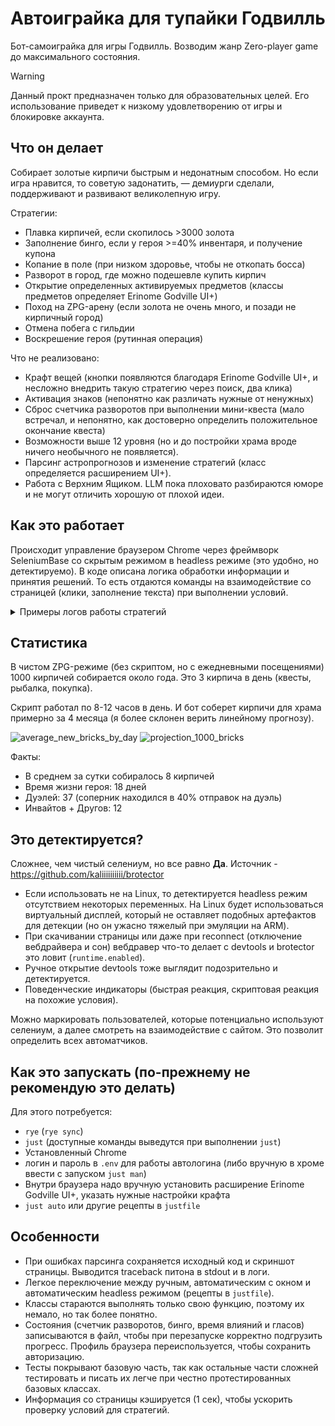 # Автоиграйка для тупайки Годвилль

Бот-самоиграйка для игры Годвилль. Возводим жанр Zero-player game до максимального состояния.

> [!WARNING]  
> Данный прокт предназначен только для образовательных целей. Его использование приведет к низкому удовлетворению от игры и блокировке аккаунта.

## Что он делает

Собирает золотые кирпичи быстрым и недонатным способом. Но если игра нравится, то советую задонатить, — демиурги сделали, поддерживают и развивают великолепную игру.

Стратегии:
- Плавка кирпичей, если скопилось >3000 золота
- Заполнение бинго, если у героя >=40% инвентаря, и получение купона
- Копание в поле (при низком здоровье, чтобы не откопать босса)
- Разворот в город, где можно подешевле купить кирпич
- Открытие определенных активируемых предметов (классы предметов определяет Erinome Godville UI+)
- Поход на ZPG-арену (если золота не очень много, и позади не кирпичный город)
- Отмена побега с гильдии
- Воскрешение героя (рутинная операция)

Что не реализовано:
- Крафт вещей (кнопки появляются благодаря Erinome Godville UI+, и несложно внедрить такую стратегию через поиск, два клика)
- Активация знаков (непонятно как различать нужные от ненужных)
- Сброс счетчика разворотов при выполнении мини-квеста (мало встречал, и непонятно, как достоверно определить положительное окончание квеста)
- Возможности выше 12 уровня (но и до постройки храма вроде ничего необычного не появляется).
- Парсинг астропрогнозов и изменение стратегий (класс определяется расширением UI+).
- Работа с Верхним Ящиком. LLM пока плоховато разбираются юморе и не могут отличить хорошую от плохой идеи.

## Как это работает

Происходит управление браузером Chrome через фреймворк SeleniumBase со скрытым режимом в headless режиме (это удобно, но детектируемо). В коде описана логика обработки информации и принятия решений. То есть отдаются команды на взаимодействие со страницей (клики, заполнение текста) при выполнении условий.

<details>
  <summary>Примеры логов работы стратегий</summary>

Активашки
```
2024-06-25 01:23:14,913 - INFO - I have алоэ веры, class: type-charge-box, Этот предмет добавляет заряд в прано-аккумулятор (требуется 50% праны), price: 50
2024-06-25 01:23:14,962 - INFO - Activated this item
2024-06-25 01:23:16,250 - INFO - Hero's response: Внезапно алоэ веры превратило в сияющий синий брикетик, который стремительно унёсся куда-то вверх. Великий тоже собирает кирпичи?
```

Копание
```
2024-06-24 23:52:49,488 - INFO - Возврат|money:508|prana:61|inv:16|bricks:33|hp:11|where:7,В пути|town:Подмостква|quest:11,заставить летать рождённого ползать
2024-06-24 23:53:04,951 - INFO - Godvoice command 'Копай клад!' executed. Hero RESPONDED.
2024-06-24 23:53:04,952 - INFO - Digging strategy executed.
2024-06-24 23:53:53,249 - INFO - Возврат|money:508|prana:56|inv:16|bricks:33|hp:11|where:6,В пути|town:Нижние Котлы|quest:11,заставить летать рождённого ползать
2024-06-24 23:54:16,078 - INFO - Godvoice command 'Копай клад!' executed. Hero RESPONDED.
2024-06-24 23:54:16,079 - INFO - Digging strategy executed.
```

ZPG-арена
```
2024-06-24 22:00:17,180 - INFO - Accepted first confirm for arena
2024-06-24 22:00:18,014 - INFO - Went to ZPG arena: Ближайшие 2 мин 43 с арена работает в режиме полного ZPG, не позволяя богам влиять на героев. Вы готовы положиться на волю случая?
2024-06-24 22:00:18,015 - INFO - ZPG arena strategy executed.
2024-06-24 22:01:07,630 - INFO - Авантюра|money:1140|prana:25|inv:75|bricks:32|hp:100|where:0,Годвилль|town:Годвилль|quest:10,набрать выпускной бал
```

Плавка кирпичей
```
2024-07-07 22:25:04,276 - INFO - Дорога|money:4084|prana:100|inv:14|bricks:149|hp:100|where:0,В пути|town:Годвилль|quest:32,найти носильщика для серьёзных отношений
2024-07-07 22:25:04,890 - INFO - Influence was made with 2 strategy
2024-07-07 22:25:04,890 - INFO - Influence action 'PUNISH' executed successfully.
2024-07-07 22:25:04,890 - INFO - Melt bricks strategy executed.
2024-07-07 22:26:06,063 - INFO - Дорога|money:1754|prana:75|inv:14|bricks:150|hp:100|where:1,В пути|town:Годвилль|quest:32,найти носильщика для серьёзных отношений
```

Бинго
```
2024-07-05 00:37:59,161 - INFO - Осталось игр в бинго: 3
2024-07-05 00:37:59,856 - INFO - Trying to play bingo and get coupon
2024-07-05 00:38:01,408 - INFO - Bingo played: Трофеев в инвентаре: 6. В бинго можно изъять: жесть доброй моли, микрогномикон.
2024-07-05 00:38:02,254 - INFO - Got coupon: КУПОН на сублиматор желаний
2024-07-05 00:38:04,860 - INFO - Bingo strategy executed.
```

Возврат
```
2024-07-05 18:05:51,944 - INFO - Godvoice command 'Домой' executed. Hero RESPONDED.
2024-07-05 18:05:52,074 - INFO - Return counter: 1
2024-07-05 18:05:52,075 - INFO - Returning strategy executed.
2024-07-05 18:06:02,429 - INFO - Возврат|money:2366|prana:37|inv:57|bricks:124|hp:18|where:45,В пути|town:Торгбург|quest:28,переиграть скелета в кости
```

</details>

## Статистика

В чистом ZPG-режиме (без скриптом, но с ежедневными посещениями) 1000 кирпичей собирается около года. Это 3 кирпича в день (квесты, рыбалка, покупка). 

Скрипт работал по 8-12 часов в день. И бот соберет кирпичи для храма примерно за 4 месяца (я более склонен верить линейному прогнозу).

![average_new_bricks_by_day](https://github.com/pyrogn/gv-auto/assets/60060559/dd0d0382-61e1-486f-8285-150f18a15895)
![projection_1000_bricks](https://github.com/pyrogn/gv-auto/assets/60060559/9f0a4429-0d4c-4cfb-9655-a2499a1e63b9)


Факты:
- В среднем за сутки собиралось 8 кирпичей
- Время жизни героя: 18 дней
- Дуэлей: 37 (соперник находился в 40% отправок на дуэль)
- Инвайтов + Другов: 12

## Это детектируется?

Сложнее, чем чистый селениум, но все равно **Да**. Источник - https://github.com/kaliiiiiiiiii/brotector
- Если использовать не на Linux, то детектируется headless режим отсутствием некоторых переменных. На Linux будет использоваться виртуальный дисплей, который не оставляет подобных артефактов для детекции (но он ужасно тяжелый при эмуляции на ARM).
- При скачивании страницы или даже при reconnect (отключение вебдрайвера и сон) вебдравер что-то делает с devtools и brotector это ловит (`runtime.enabled`).
- Ручное открытие devtools тоже выглядит подозрительно и детектируется.
- Поведенческие индикаторы (быстрая реакция, скриптовая реакция на похожие условия).

Можно маркировать пользователей, которые потенциально используют селениум, а далее смотреть на взаимодействие с сайтом. Это позволит определить всех автоматчиков.

## Как это запускать (по-прежнему не рекомендую это делать)

Для этого потребуется:

- `rye` (`rye sync`)
- `just` (доступные команды выведутся при выполнении `just`)
- Установленный Chrome
- логин и пароль в `.env` для работы автологина (либо вручную в хроме ввести с запуском `just man`)
- Внутри браузера надо вручную установить расширение Erinome Godville UI+, указать нужные настройки крафта
- `just auto` или другие рецепты в `justfile`

## Особенности

- При ошибках парсинга сохраняется исходный код и скриншот страницы. Выводится traceback питона в stdout и в логи.
- Легкое переключение между ручным, автоматическим с окном и автоматическим headless режимом (рецепты в `justfile`).
- Классы стараются выполнять только свою функцию, поэтому их немало, но так более понятно.
- Состояния (счетчик разворотов, бинго, время влияний и гласов) записываются в файл, чтобы при перезапуске корректно подгрузить прогресс. Профиль браузера переиспользуется, чтобы сохранить авторизацию.
- Тесты покрывают базовую часть, так как остальные части сложней тестировать и писать их легче при честно протестированных базовых классах.
- Информация со страницы кэшируется (1 сек), чтобы ускорить проверку условий для стратегий.
